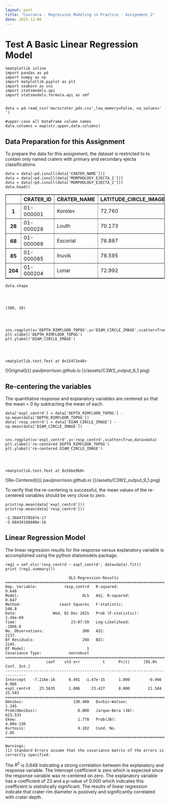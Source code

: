 ```yaml
---
layout: post
title: "Coursera - Regression Modeling in Practice - Assignment 2"
date: 2015-12-06
---
```


# Test A Basic Linear Regression Model


    %matplotlib inline
    import pandas as pd
    import numpy as np
    import matplotlib.pyplot as plt
    import seaborn as sns
    import statsmodels.api
    import statsmodels.formula.api as smf


    data = pd.read_csv('marscrater_pds.csv',low_memory=False, na_values=' ')
    
    #upper-case all DataFrame column names
    data.columns = map(str.upper,data.columns)

## Data Preparation for this Assignment
To prepare the data for this assignment, the dataset is restricted to to contain only named craters with primary and secondary ejecta classifications.


    data = data[~pd.isnull(data['CRATER_NAME'])]
    data = data[~pd.isnull(data['MORPHOLOGY_EJECTA_1'])]
    data = data[~pd.isnull(data['MORPHOLOGY_EJECTA_2'])]
    data.head()




<div>
<table border="1" class="dataframe">
  <thead>
    <tr style="text-align: right;">
      <th></th>
      <th>CRATER_ID</th>
      <th>CRATER_NAME</th>
      <th>LATITUDE_CIRCLE_IMAGE</th>
      <th>LONGITUDE_CIRCLE_IMAGE</th>
      <th>DIAM_CIRCLE_IMAGE</th>
      <th>DEPTH_RIMFLOOR_TOPOG</th>
      <th>MORPHOLOGY_EJECTA_1</th>
      <th>MORPHOLOGY_EJECTA_2</th>
      <th>MORPHOLOGY_EJECTA_3</th>
      <th>NUMBER_LAYERS</th>
    </tr>
  </thead>
  <tbody>
    <tr>
      <th>1</th>
      <td>01-000001</td>
      <td>Korolev</td>
      <td>72.760</td>
      <td>164.464</td>
      <td>82.02</td>
      <td>1.97</td>
      <td>Rd/MLERS</td>
      <td>HuBL</td>
      <td>NaN</td>
      <td>3</td>
    </tr>
    <tr>
      <th>28</th>
      <td>01-000028</td>
      <td>Louth</td>
      <td>70.173</td>
      <td>103.226</td>
      <td>36.28</td>
      <td>1.41</td>
      <td>SLERS</td>
      <td>HuBL</td>
      <td>NaN</td>
      <td>1</td>
    </tr>
    <tr>
      <th>68</th>
      <td>01-000068</td>
      <td>Escorial</td>
      <td>76.887</td>
      <td>-54.969</td>
      <td>22.11</td>
      <td>0.92</td>
      <td>SLEPd</td>
      <td>HuBL</td>
      <td>NaN</td>
      <td>1</td>
    </tr>
    <tr>
      <th>85</th>
      <td>01-000085</td>
      <td>Inuvik</td>
      <td>78.595</td>
      <td>-28.276</td>
      <td>20.02</td>
      <td>0.78</td>
      <td>SLERS</td>
      <td>SmAm</td>
      <td>NaN</td>
      <td>1</td>
    </tr>
    <tr>
      <th>204</th>
      <td>01-000204</td>
      <td>Lonar</td>
      <td>72.992</td>
      <td>38.304</td>
      <td>10.89</td>
      <td>1.10</td>
      <td>Rd/MLEPC/MLERS/MLERS/MLERS</td>
      <td>HuSL/HuBL/HuBL/HuSp</td>
      <td>NaN</td>
      <td>4</td>
    </tr>
  </tbody>
</table>
</div>




    data.shape




    (300, 10)




    sns.regplot(x='DEPTH_RIMFLOOR_TOPOG',y='DIAM_CIRCLE_IMAGE',scatter=True,data=data)
    plt.xlabel('DEPTH_RIMFLOOR_TOPOG')
    plt.ylabel('DIAM_CIRCLE_IMAGE')




    <matplotlib.text.Text at 0x15472e48>




![Original]({{ pauljmorrison.github.io }}/assets/C3W2_output_6_1.png)


## Re-centering the variables
The quantitative response and explanatory variables are centered so that the mean = 0 by subtracting the mean of each.


    data['expl_centrd'] = data['DEPTH_RIMFLOOR_TOPOG'] - np.mean(data['DEPTH_RIMFLOOR_TOPOG'])
    data['resp_centrd'] = data['DIAM_CIRCLE_IMAGE'] - np.mean(data['DIAM_CIRCLE_IMAGE'])


    sns.regplot(x='expl_centrd',y='resp_centrd',scatter=True,data=data)
    plt.xlabel('re-centered DEPTH_RIMFLOOR_TOPOG')
    plt.ylabel('re-centered DIAM_CIRCLE_IMAGE')




    <matplotlib.text.Text at 0x5bbe9b0>




![Re-Centered]({{ pauljmorrison.github.io }}/assets/C3W2_output_9_1.png)


To verify that the re-centering is successful, the mean values of the re-centered variables should be very close to zero.


    print(np.mean(data['expl_centrd']))
    print(np.mean(data['resp_centrd']))

    -2.36847578587e-17
    -5.68434188608e-16
    

## Linear Regression Model
The linear regression results for the response versus explanatory variable is accomplished using the python statsmodels package.


    reg1 = smf.ols('resp_centrd ~ expl_centrd', data=data).fit()
    print (reg1.summary())

                                OLS Regression Results                            
    ==============================================================================
    Dep. Variable:            resp_centrd   R-squared:                       0.648
    Model:                            OLS   Adj. R-squared:                  0.647
    Method:                 Least Squares   F-statistic:                     548.8
    Date:                Wed, 02 Dec 2015   Prob (F-statistic):           1.49e-69
    Time:                        23:07:50   Log-Likelihood:                -1066.6
    No. Observations:                 300   AIC:                             2137.
    Df Residuals:                     298   BIC:                             2145.
    Df Model:                           1                                         
    Covariance Type:            nonrobust                                         
    ===============================================================================
                      coef    std err          t      P>|t|      [95.0% Conf. Int.]
    -------------------------------------------------------------------------------
    Intercept   -7.216e-16      0.491  -1.47e-15      1.000        -0.966     0.966
    expl_centrd    23.5635      1.006     23.427      0.000        21.584    25.543
    ==============================================================================
    Omnibus:                      130.408   Durbin-Watson:                   1.345
    Prob(Omnibus):                  0.000   Jarque-Bera (JB):              623.533
    Skew:                           1.778   Prob(JB):                    4.00e-136
    Kurtosis:                       9.102   Cond. No.                         2.05
    ==============================================================================
    
    Warnings:
    [1] Standard Errors assume that the covariance matrix of the errors is correctly specified.
    

The $R^2$ is 0.648 indicating a strong correlation between the explanatory and response variable. The Intercept coefficient is zero which is expected since the response variable was re-centered on zero. The explanatory variable has a coefficient of 23 and a p-value of 0.000 which indicates this coefficient is statistically significant. The results of linear regression indicate that crater rim diameter is postively and significantly correlated with crater depth.


    
